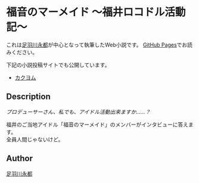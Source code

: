 福音のマーメイド 〜福井ロコドル活動記〜
=======================================

これは[足羽川永都](https://github.com/8amjp)が中心となって執筆したWeb小説です。
[GitHub Pages](https://8amjp.github.io/evangelical-mermaids/)でお読みください。

下記の小説投稿サイトでも公開しています。

* [カクヨム](https://kakuyomu.jp/works/1177354054882672650)

## Description

*プロデューサーさん、私でも、アイドル活動出来ますか……？*

福井のご当地アイドル「福音のマーメイド」のメンバーがインタビューに答えます。  
全員人間じゃないけど。

## Author

[足羽川永都](https://github.com/8amjp)